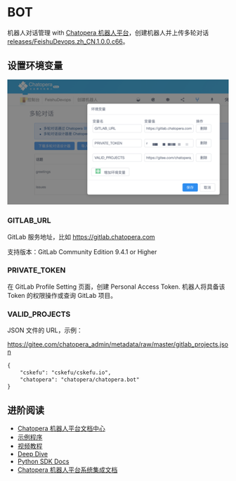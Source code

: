 # BOT

机器人对话管理 with [Chatopera 机器人平台](https://bot.chatopera.com/)，创建机器人并上传多轮对话 [releases/FeishuDevops.zh_CN.1.0.0.c66](./releases/FeishuDevops.zh_CN.1.0.0.c66)。

## 设置环境变量

![](../assets/14.png)

### GITLAB_URL

GitLab 服务地址，比如 https://gitlab.chatopera.com

支持版本：GitLab Community Edition 9.4.1 or Higher

### PRIVATE_TOKEN

在 GitLab Profile Setting 页面，创建 Personal Access Token.
机器人将具备该 Token 的权限操作或查询 GitLab 项目。

### VALID_PROJECTS

JSON 文件的 URL，示例：

https://gitee.com/chatopera_admin/metadata/raw/master/gitlab_projects.json

```
{
    "cskefu": "cskefu/cskefu.io",
    "chatopera": "chatopera/chatopera.bot"
}
```

## 进阶阅读

- [Chatopera 机器人平台文档中心](https://docs.chatopera.com/index.html)
- [示例程序](https://github.com/chatopera/chatbot-samples)
- [视频教程](https://ke.qq.com/course/2994143)
- [Deep Dive](https://ke.qq.com/course/2994143?taid=10884018361708511&tuin=6780672d)
- [Python SDK Docs](https://github.com/chatopera/chatopera-py-sdk/)
- [Chatopera 机器人平台系统集成文档](https://docs.chatopera.com/products/chatbot-platform/integration/index.html)
